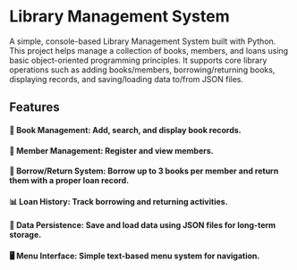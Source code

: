 # Library Management System
A simple, console-based Library Management System built with Python. This project helps manage a collection of books, members, and loans using basic object-oriented programming principles. It supports core library operations such as adding books/members, borrowing/returning books, displaying records, and saving/loading data to/from JSON files.

## Features
#### 📖 Book Management: Add, search, and display book records.
#### 🧍 Member Management: Register and view members.
#### 🔄 Borrow/Return System: Borrow up to 3 books per member and return them with a proper loan record.
#### 📊 Loan History: Track borrowing and returning activities.
#### 💾 Data Persistence: Save and load data using JSON files for long-term storage.
#### 🖥️ Menu Interface: Simple text-based menu system for navigation.
